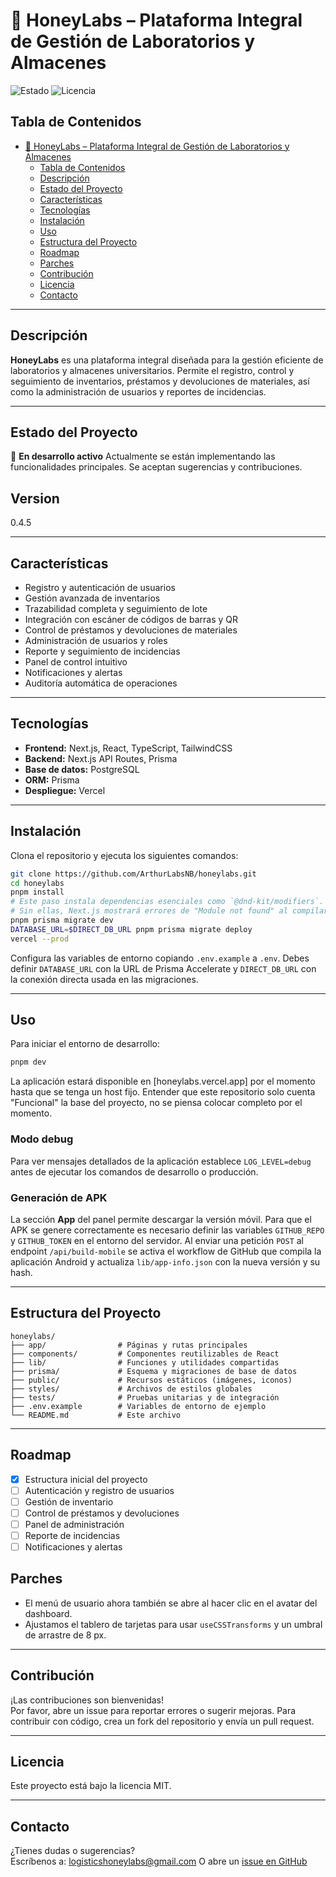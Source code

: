 # 🍯 HoneyLabs – Plataforma Integral de Gestión de Laboratorios y Almacenes

![Estado](https://img.shields.io/badge/estado-en%20desarrollo-yellow)
![Licencia](https://img.shields.io/badge/licencia-MIT-blue)

## Tabla de Contenidos

- [🍯 HoneyLabs – Plataforma Integral de Gestión de Laboratorios y Almacenes](#-honeylabs--plataforma-integral-de-gestión-de-laboratorios-y-almacenes)
  - [Tabla de Contenidos](#tabla-de-contenidos)
  - [Descripción](#descripción)
  - [Estado del Proyecto](#estado-del-proyecto)
  - [Características](#características)
  - [Tecnologías](#tecnologías)
  - [Instalación](#instalación)
  - [Uso](#uso)
  - [Estructura del Proyecto](#estructura-del-proyecto)
  - [Roadmap](#roadmap)
  - [Parches](#parches)
  - [Contribución](#contribución)
  - [Licencia](#licencia)
  - [Contacto](#contacto)

----

## Descripción

**HoneyLabs** es una plataforma integral diseñada para la gestión eficiente de laboratorios y almacenes universitarios. Permite el registro, control y seguimiento de inventarios, préstamos y devoluciones de materiales, así como la administración de usuarios y reportes de incidencias.

---

## Estado del Proyecto

🚧 **En desarrollo activo**
Actualmente se están implementando las funcionalidades principales. Se aceptan sugerencias y contribuciones.

## Version

0.4.5

---

## Características

- Registro y autenticación de usuarios
- Gestión avanzada de inventarios
- Trazabilidad completa y seguimiento de lote
- Integración con escáner de códigos de barras y QR
- Control de préstamos y devoluciones de materiales
- Administración de usuarios y roles
- Reporte y seguimiento de incidencias
- Panel de control intuitivo
- Notificaciones y alertas
- Auditoría automática de operaciones

---

## Tecnologías

- **Frontend:** Next.js, React, TypeScript, TailwindCSS
- **Backend:** Next.js API Routes, Prisma
- **Base de datos:** PostgreSQL
- **ORM:** Prisma
- **Despliegue:** Vercel

---

## Instalación

Clona el repositorio y ejecuta los siguientes comandos:

```sh
git clone https://github.com/ArthurLabsNB/honeylabs.git
cd honeylabs
pnpm install
# Este paso instala dependencias esenciales como `@dnd-kit/modifiers`.
# Sin ellas, Next.js mostrará errores de "Module not found" al compilar.
pnpm prisma migrate dev
DATABASE_URL=$DIRECT_DB_URL pnpm prisma migrate deploy
vercel --prod
```

Configura las variables de entorno copiando `.env.example` a `.env`.
Debes definir `DATABASE_URL` con la URL de Prisma Accelerate y
`DIRECT_DB_URL` con la conexión directa usada en las migraciones.

---

## Uso

Para iniciar el entorno de desarrollo:

```sh
pnpm dev
```

La aplicación estará disponible en [honeylabs.vercel.app] por el momento hasta que se tenga un host fijo.
Entender que este repositorio solo cuenta "Funcional" la base del proyecto, no se piensa colocar completo por el momento.

### Modo debug

Para ver mensajes detallados de la aplicación establece `LOG_LEVEL=debug` antes de ejecutar los comandos de desarrollo o producción.

### Generación de APK

La sección **App** del panel permite descargar la versión móvil. Para que el APK se genere correctamente es necesario definir las variables `GITHUB_REPO` y `GITHUB_TOKEN` en el entorno del servidor. Al enviar una petición `POST` al endpoint `/api/build-mobile` se activa el workflow de GitHub que compila la aplicación Android y actualiza `lib/app-info.json` con la nueva versión y su hash.

---

## Estructura del Proyecto

```
honeylabs/
├── app/                # Páginas y rutas principales
├── components/         # Componentes reutilizables de React
├── lib/                # Funciones y utilidades compartidas
├── prisma/             # Esquema y migraciones de base de datos
├── public/             # Recursos estáticos (imágenes, iconos)
├── styles/             # Archivos de estilos globales
├── tests/              # Pruebas unitarias y de integración
├── .env.example        # Variables de entorno de ejemplo
└── README.md           # Este archivo
```

---

## Roadmap

- [x] Estructura inicial del proyecto
- [ ] Autenticación y registro de usuarios
- [ ] Gestión de inventario
- [ ] Control de préstamos y devoluciones
- [ ] Panel de administración
- [ ] Reporte de incidencias
- [ ] Notificaciones y alertas

## Parches
* El menú de usuario ahora también se abre al hacer clic en el avatar del dashboard.
* Ajustamos el tablero de tarjetas para usar `useCSSTransforms` y un umbral de arrastre de 8 px.


---

## Contribución

¡Las contribuciones son bienvenidas!  
Por favor, abre un issue para reportar errores o sugerir mejoras. Para contribuir con código, crea un fork del repositorio y envía un pull request.

---

## Licencia

Este proyecto está bajo la licencia MIT.

---

## Contacto

¿Tienes dudas o sugerencias?  
Escríbenos a: logisticshoneylabs@gmail.com
O abre un [issue en GitHub](https://github.com/tu-org/honeylabs/issues)
